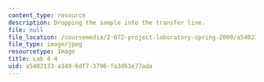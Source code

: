 ```yaml
---
content_type: resource
description: Dropping the sample into the transfer line.
file: null
file_location: /coursemedia/2-672-project-laboratory-spring-2009/a5402133a1496df73796fa3d61e77ada_lab4-4.jpg
file_type: image/jpeg
resourcetype: Image
title: Lab 4-4
uid: a5402133-a149-6df7-3796-fa3d61e77ada
---
```

